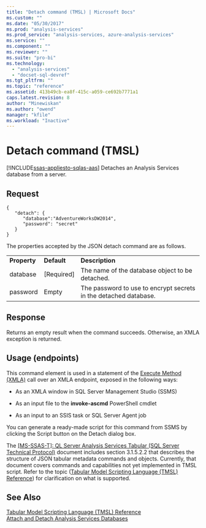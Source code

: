 ```yaml
---
title: "Detach command (TMSL) | Microsoft Docs"
ms.custom: ""
ms.date: "05/30/2017"
ms.prod: "analysis-services"
ms.prod_service: "analysis-services, azure-analysis-services"
ms.service: ""
ms.component: ""
ms.reviewer: ""
ms.suite: "pro-bi"
ms.technology: 
  - "analysis-services"
  - "docset-sql-devref"
ms.tgt_pltfrm: ""
ms.topic: "reference"
ms.assetid: 413b49cb-ea8f-415c-a059-ce692b7771a1
caps.latest.revision: 8
author: "Minewiskan"
ms.author: "owend"
manager: "kfile"
ms.workload: "Inactive"
---
```

# Detach command (TMSL)
[!INCLUDE[ssas-appliesto-sqlas-aas](../../includes/ssas-appliesto-sqlas-aas.md)]
  Detaches an Analysis Services database from a server.  
  
## Request  
  
```  
{   
   "detach": {    
      "database":"AdventureWorksDW2014",  
      "password": "secret"  
   }  
}  
```  
  
 The properties accepted by the JSON detach command are as follows.  
  
||||  
|-|-|-|  
|**Property**|**Default**|**Description**|  
|database|[Required]|The name of the database object to be detached.|  
|password|Empty|The password to use to encrypt secrets in the detached database.|  
  
## Response  
 Returns an empty result when the command succeeds. Otherwise, an XMLA exception is returned.  
  
## Usage (endpoints)  
 This command element is used in  a statement of the [Execute Method &#40;XMLA&#41;](../../analysis-services/xmla/xml-elements-methods-execute.md) call over an XMLA endpoint, exposed in the following ways:  
  
-   As an XMLA window in SQL Server Management Studio (SSMS)  
  
-   As an input file to the **invoke-ascmd** PowerShell cmdlet  
  
-   As an input to an SSIS task or SQL Server Agent job  
  
 You can generate a ready-made script  for this command from SSMS by clicking the Script button on the Detach dialog box.  
  
 The [\[MS-SSAS-T\]: QL Server Analysis Services Tabular (SQL Server Technical Protocol)](http://go.microsoft.com/fwlink/p/?LinkId=784855) document includes section 3.1.5.2.2 that describes the structure of JSON tabular metadata commands and objects. Currently, that document covers commands and capabilities not yet implemented in TMSL script. Refer to the topic ([Tabular Model Scripting Language &#40;TMSL&#41; Reference](../../analysis-services/tabular-model-scripting-language-tmsl-reference.md)) for clarification on what is supported.  

## See Also  
 [Tabular Model Scripting Language &#40;TMSL&#41; Reference](../../analysis-services/tabular-model-scripting-language-tmsl-reference.md)   
 [Attach and Detach Analysis Services Databases](../../analysis-services/multidimensional-models/attach-and-detach-analysis-services-databases.md)  
  
  
